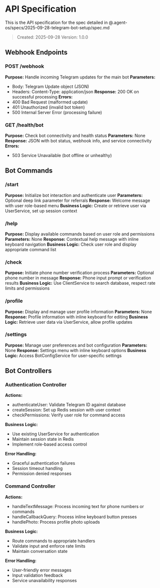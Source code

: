 # API Specification

This is the API specification for the spec detailed in @.agent-os/specs/2025-09-28-telegram-bot-setup/spec.md

> Created: 2025-09-28
> Version: 1.0.0

## Webhook Endpoints

### POST /webhook
**Purpose:** Handle incoming Telegram updates for the main bot
**Parameters:** 
- Body: Telegram Update object (JSON)
- Headers: Content-Type: application/json
**Response:** 200 OK on successful processing
**Errors:** 
- 400 Bad Request (malformed update)
- 401 Unauthorized (invalid bot token)
- 500 Internal Server Error (processing failure)

### GET /health/bot
**Purpose:** Check bot connectivity and health status
**Parameters:** None
**Response:** JSON with bot status, webhook info, and service connectivity
**Errors:** 
- 503 Service Unavailable (bot offline or unhealthy)

## Bot Commands

### /start
**Purpose:** Initialize bot interaction and authenticate user
**Parameters:** Optional deep link parameter for referrals
**Response:** Welcome message with user role-based menu
**Business Logic:** Create or retrieve user via UserService, set up session context

### /help
**Purpose:** Display available commands based on user role and permissions
**Parameters:** None
**Response:** Contextual help message with inline keyboard navigation
**Business Logic:** Check user role and display appropriate command list

### /check
**Purpose:** Initiate phone number verification process
**Parameters:** Optional phone number in message
**Response:** Phone input prompt or verification results
**Business Logic:** Use ClientService to search database, respect rate limits and permissions

### /profile
**Purpose:** Display and manage user profile information
**Parameters:** None
**Response:** Profile information with inline keyboard for editing
**Business Logic:** Retrieve user data via UserService, allow profile updates

### /settings
**Purpose:** Manage user preferences and bot configuration
**Parameters:** None
**Response:** Settings menu with inline keyboard options
**Business Logic:** Access BotConfigService for user-specific settings

## Bot Controllers

### Authentication Controller
**Actions:**
- authenticateUser: Validate Telegram ID against database
- createSession: Set up Redis session with user context
- checkPermissions: Verify user role for command access

**Business Logic:**
- Use existing UserService for authentication
- Maintain session state in Redis
- Implement role-based access control

**Error Handling:**
- Graceful authentication failures
- Session timeout handling
- Permission denied responses

### Command Controller
**Actions:**
- handleTextMessage: Process incoming text for phone numbers or commands
- handleCallbackQuery: Process inline keyboard button presses
- handlePhoto: Process profile photo uploads

**Business Logic:**
- Route commands to appropriate handlers
- Validate input and enforce rate limits
- Maintain conversation state

**Error Handling:**
- User-friendly error messages
- Input validation feedback
- Service unavailability responses